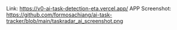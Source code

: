 Link: https://v0-ai-task-detection-eta.vercel.app/
APP Screenshot: https://github.com/formosachiang/ai-task-tracker/blob/main/taskradar_ai_screenshot.png
